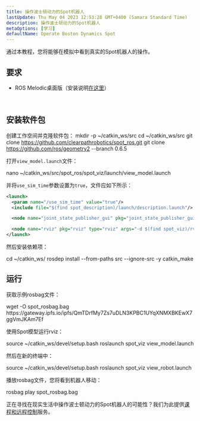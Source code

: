```yaml
---
title: 操作波士顿动力的Spot机器人
lastUpdate: Thu May 04 2023 12:53:28 GMT+0400 (Samara Standard Time)
description: 操作波士顿动力的Spot机器人
metaOptions: [学习]
defaultName: Operate Boston Dynamics Spot
---
```


通过本教程，您将能够在模拟中看到真实的Spot机器人的操作。

## 要求

* ROS Melodic桌面版（安装说明[在这里](http://wiki.ros.org/melodic/安装/Ubuntu)）

<br/>

## 安装软件包

创建工作空间并克隆软件包：
<LessonCodeWrapper language="bash">
mkdir -p ~/catkin_ws/src
cd ~/catkin_ws/src
git clone https://github.com/clearpathrobotics/spot_ros.git
git clone https://github.com/ros/geometry2 --branch 0.6.5
</LessonCodeWrapper>

打开`view_model.launch`文件：

<LessonCodeWrapper language="bash" codeClass="big-code">
nano ~/catkin_ws/src/spot_ros/spot_viz/launch/view_model.launch
</LessonCodeWrapper>



并将`use_sim_time`参数设置为`true`，文件应如下所示：

```xml
<launch>
  <param name="/use_sim_time" value="true"/>
  <include file="$(find spot_description)/launch/description.launch"/>

  <node name="joint_state_publisher_gui" pkg="joint_state_publisher_gui" type="joint_state_publisher_gui" />

  <node name="rviz" pkg="rviz" type="rviz" args="-d $(find spot_viz)/rviz/model.rviz" />
</launch>
```

然后安装依赖项：

<LessonCodeWrapper language="bash">
cd ~/catkin_ws/
rosdep install --from-paths src --ignore-src -y
catkin_make
</LessonCodeWrapper>

## 运行

获取示例rosbag文件：

<LessonCodeWrapper language="bash" codeClass="big-code">
wget -O spot_rosbag.bag https://gateway.ipfs.io/ipfs/QmTDrfMy7Zs7uDLN3KPBC1UYqXNMXBKEwX7ggVmJKAm7Ef
</LessonCodeWrapper>

使用Spot模型运行rviz：

<LessonCodeWrapper language="bash">
source ~/catkin_ws/devel/setup.bash
roslaunch spot_viz view_model.launch
</LessonCodeWrapper>

然后在新的终端中：

<LessonCodeWrapper language="bash">
source ~/catkin_ws/devel/setup.bash
roslaunch spot_viz view_robot.launch
</LessonCodeWrapper>

<LessonImages imageClasses="mb" src="spot-try-it-out/spot.jpg" alt="spot_viz"/>


播放rosbag文件，您将看到机器人移动：

<LessonCodeWrapper language="bash">
rosbag play spot_rosbag.bag
</LessonCodeWrapper>

<LessonImages imageClasses="mb" src="spot-try-it-out/spot2.jpg" alt="spot_viz"/>


正在寻找在现实生活中操作波士顿动力的Spot机器人的可能性？我们为此提供[课程和远程控制](/online-courses/boston-dynamics-course/)服务。